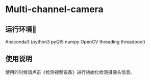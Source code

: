 # Multi-channel-camera
## 运行环境📃
Anaconda3 (python3 pyQt5 numpy OpenCV threading threadpool)
## 使用说明
使用的时候请点击《检测视频设备》进行初始化检测摄像头信息。 
